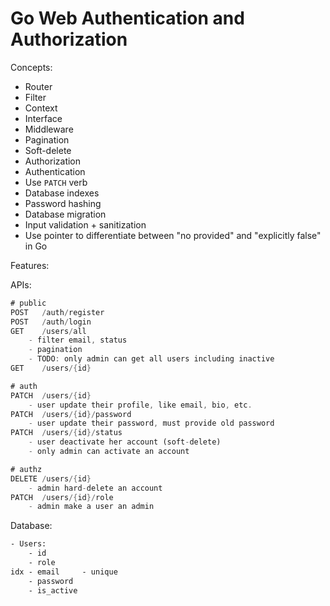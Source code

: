 # Go Web Authentication and Authorization

Concepts:

- Router
- Filter
- Context
- Interface
- Middleware
- Pagination
- Soft-delete
- Authorization
- Authentication
- Use `PATCH` verb
- Database indexes
- Password hashing
- Database migration
- Input validation + sanitization
- Use pointer to differentiate between "no provided" and "explicitly false" in Go

Features:

APIs:

```rust
# public
POST   /auth/register
POST   /auth/login
GET    /users/all
    - filter email, status
    - pagination
    - TODO: only admin can get all users including inactive
GET    /users/{id}

# auth
PATCH  /users/{id}
    - user update their profile, like email, bio, etc.
PATCH  /users/{id}/password
    - user update their password, must provide old password
PATCH  /users/{id}/status
    - user deactivate her account (soft-delete)
    - only admin can activate an account

# authz
DELETE /users/{id}
    - admin hard-delete an account
PATCH  /users/{id}/role
    - admin make a user an admin
```

Database:

```txt
- Users:
    - id
    - role
idx - email     - unique
    - password
    - is_active
```

